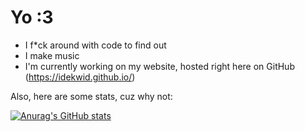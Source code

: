 # Yo :3

- I f*ck around with code to find out
- I make music
- I'm currently working on my website, hosted right here on GitHub (https://idekwid.github.io/)

Also, here are some stats, cuz why not:

[![Anurag's GitHub stats](https://github-readme-stats.vercel.app/api?username=idekwid&theme=shadow_red&show_icons=true)](https://github.com/anuraghazra/github-readme-stats)
